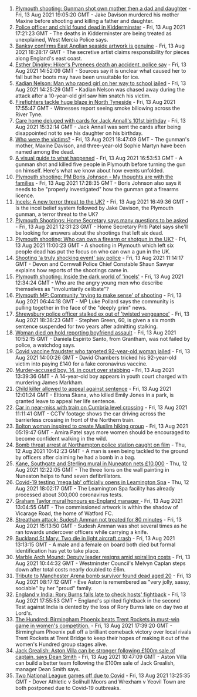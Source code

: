 1. [Plymouth shooting: Gunman shot own mother then a dad and daughter](https://www.bbc.co.uk/news/uk-england-devon-58206101) - Fri, 13 Aug 2021 19:05:20 GMT - Jake Davison murdered his mother Maxine before shooting and killing a father and daughter.
2. [Police officer and child found dead in Kidderminster](https://www.bbc.co.uk/news/uk-england-hereford-worcester-58205396) - Fri, 13 Aug 2021 17:21:23 GMT - The deaths in Kidderminster are being treated as unexplained, West Mercia Police says.
3. [Banksy confirms East Anglian seaside artwork is genuine](https://www.bbc.co.uk/news/uk-england-norfolk-58163143) - Fri, 13 Aug 2021 18:28:17 GMT - The secretive artist claims responsibility for pieces along England's east coast.
4. [Esther Dingley: Hiker's Pyrenees death an accident, police say](https://www.bbc.co.uk/news/uk-england-tyne-58205386) - Fri, 13 Aug 2021 14:52:09 GMT - Sources say it is unclear what caused her to fall but her boots may have been unsuitable for ice.
5. [Kadian Nelson: Man who raped girl on her way to school jailed](https://www.bbc.co.uk/news/uk-england-london-58204431) - Fri, 13 Aug 2021 14:25:29 GMT - Kadian Nelson was chased away during the attack after a 10-year-old girl saw him snatch his victim.
6. [Firefighters tackle huge blaze in North Tyneside](https://www.bbc.co.uk/news/uk-england-tyne-58207577) - Fri, 13 Aug 2021 17:55:47 GMT - Witnesses report seeing smoke billowing across the River Tyne.
7. [Care home deluged with cards for Jack Annall's 101st birthday](https://www.bbc.co.uk/news/uk-england-leeds-58201824) - Fri, 13 Aug 2021 15:32:14 GMT - Jack Annall was sent the cards after being disappointed not to see his daughter on his birthday.
8. [Who were the victims?](https://www.bbc.co.uk/news/uk-58202760) - Fri, 13 Aug 2021 18:47:09 GMT - The gunman's mother, Maxine Davison, and three-year-old Sophie Martyn have been named among the dead.
9. [A visual guide to what happened](https://www.bbc.co.uk/news/uk-england-devon-58200336) - Fri, 13 Aug 2021 16:53:53 GMT - A gunman shot and killed five people in Plymouth before turning the gun on himself. Here's what we know about how events unfolded.
10. [Plymouth shooting: PM Boris Johnson - My thoughts are with the families](https://www.bbc.co.uk/news/uk-58207986) - Fri, 13 Aug 2021 17:28:35 GMT - Boris Johnson also says it needs to be "properly investigated" how the gunman got a firearms licence.
11. [Incels: A new terror threat to the UK?](https://www.bbc.co.uk/news/uk-58207064) - Fri, 13 Aug 2021 16:49:36 GMT - Is the incel belief system followed by Jake Davison, the Plymouth gunman, a terror threat to the UK?
12. [Plymouth Shootings: Home Secretary says many questions to be asked](https://www.bbc.co.uk/news/uk-58200691) - Fri, 13 Aug 2021 12:31:23 GMT - Home Secretary Priti Patel says she'll be looking for answers about the shootings that left six dead.
13. [Plymouth shooting: Who can own a firearm or shotgun in the UK?](https://www.bbc.co.uk/news/uk-58198857) - Fri, 13 Aug 2021 11:00:23 GMT - A shooting in Plymouth which left six people dead has put the focus on who can own a gun in the UK.
14. [Shooting 'a truly shocking event' say police](https://www.bbc.co.uk/news/uk-58198081) - Fri, 13 Aug 2021 11:14:17 GMT - Devon and Cornwall Police Chief Constable Shaun Sawyer explains how reports of the shootings came in.
15. [Plymouth shooting: Inside the dark world of 'incels'](https://www.bbc.co.uk/news/blogs-trending-44053828) - Fri, 13 Aug 2021 12:34:24 GMT - Who are the angry young men who describe themselves as "involuntarily celibate"?
16. [Plymouth MP: Community 'trying to make sense' of shooting](https://www.bbc.co.uk/news/uk-58198078) - Fri, 13 Aug 2021 06:44:18 GMT - MP Luke Pollard says the community is pulling together in the face of the "deeply grim" news.
17. [Shrewsbury police officer stalked ex out of 'twisted vengeance'](https://www.bbc.co.uk/news/uk-england-shropshire-58207935) - Fri, 13 Aug 2021 18:38:23 GMT - Stephen Green, 60, is given a six month sentence suspended for two years after admitting stalking.
18. [Woman died on hold reporting boyfriend assault](https://www.bbc.co.uk/news/uk-england-lincolnshire-58187438) - Fri, 13 Aug 2021 10:52:15 GMT - Daniela Espirito Santo, from Grantham, was not failed by police, a watchdog says.
19. [Covid vaccine fraudster who targeted 92-year-old woman jailed](https://www.bbc.co.uk/news/uk-england-london-58200457) - Fri, 13 Aug 2021 14:00:26 GMT - David Chambers tricked his 92-year-old victim into paying £140 for a fake coronavirus vaccine.
20. [Murder-accused boy, 14, in court over stabbing](https://www.bbc.co.uk/news/uk-england-london-58197629) - Fri, 13 Aug 2021 13:39:36 GMT - A 14-year-old boy appears in youth court charged with murdering James Markham.
21. [Child killer allowed to appeal against sentence](https://www.bbc.co.uk/news/uk-england-manchester-58200782) - Fri, 13 Aug 2021 12:01:24 GMT - Eltiona Skana, who killed Emily Jones in a park, is granted leave to appeal her life sentence.
22. [Car in near-miss with train on Cumbria level crossing](https://www.bbc.co.uk/news/uk-england-cumbria-58202029) - Fri, 13 Aug 2021 11:11:41 GMT - CCTV footage shows the car driving across the barrierless crossing in front of the Northern train.
23. [Bolton woman inspired to create Muslim hiking group](https://www.bbc.co.uk/news/uk-england-manchester-58192877) - Fri, 13 Aug 2021 05:19:47 GMT - Amira Patel says more women should be encouraged to become confident walking in the wild.
24. [Bomb threat arrest at Northampton police station caught on film](https://www.bbc.co.uk/news/uk-england-northamptonshire-58187469) - Thu, 12 Aug 2021 10:42:23 GMT - A man is seen being tackled to the ground by officers after claiming he had a bomb in a bag.
25. [Kane, Southgate and Sterling mural in Nuneaton nets £10,000](https://www.bbc.co.uk/news/uk-england-coventry-warwickshire-58188675) - Thu, 12 Aug 2021 12:22:05 GMT - The three lions on the wall painting in Nuneaton helps to fund seven defibrillators.
26. [Covid-19 testing 'mega lab' officially opens in Leamington Spa](https://www.bbc.co.uk/news/uk-england-coventry-warwickshire-58194409) - Thu, 12 Aug 2021 18:02:17 GMT - The Leamington Spa facility has already processed about 300,000 coronavirus tests.
27. [Graham Taylor mural honours ex-England manager ](https://www.bbc.co.uk/news/uk-england-beds-bucks-herts-58199572) - Fri, 13 Aug 2021 13:04:55 GMT - The commissioned artwork is within the shadow of Vicarage Road, the home of Watford FC.
28. [Streatham attack: Sudesh Amman not treated for 80 minutes](https://www.bbc.co.uk/news/uk-england-london-58202811) - Fri, 13 Aug 2021 15:13:50 GMT - Sudesh Amman was shot several times as he ran towards undercover officers while carrying a knife.
29. [Buckland St Mary: Two die in light aircraft crash](https://www.bbc.co.uk/news/uk-england-bristol-58194887) - Fri, 13 Aug 2021 13:13:15 GMT - A male and a female on board both died but formal identification has yet to take place.
30. [Marble Arch Mound: Deputy leader resigns amid spiralling costs](https://www.bbc.co.uk/news/uk-england-london-58197626) - Fri, 13 Aug 2021 10:44:32 GMT - Westminster Council's Melvyn Caplan steps down after total costs nearly doubled to £6m.
31. [Tribute to Manchester Arena bomb survivor found dead aged 20](https://www.bbc.co.uk/news/uk-england-birmingham-58194047) - Fri, 13 Aug 2021 08:17:12 GMT - Eve Aston is remembered as "very jolly, sassy, sociable" by her "proud" family.
32. [England v India: Rory Burns falls late to check hosts' fightback](https://www.bbc.co.uk/sport/cricket/58207135) - Fri, 13 Aug 2021 17:55:53 GMT - England's spirited fightback in the second Test against India is dented by the loss of Rory Burns late on day two at Lord's.
33. [The Hundred: Birmingham Phoenix beats Trent Rockets in must-win game in women's competition.](https://www.bbc.co.uk/sport/cricket/58206847) - Fri, 13 Aug 2021 17:39:20 GMT - Birmingham Phoenix pull off a brilliant comeback victory over local rivals Trent Rockets at Trent Bridge to keep their hopes of making it out of the women's Hundred group stages alive.
34. [Jack Grealish: Aston Villa can be stronger following £100m sale of captain, says Dean Smith](https://www.bbc.co.uk/sport/football/58198695) - Fri, 13 Aug 2021 10:47:09 GMT - Aston Villa can build a better team following the £100m sale of Jack Grealish, manager Dean Smith says.
35. [Two National League games off due to Covid](https://www.bbc.co.uk/sport/football/58203548) - Fri, 13 Aug 2021 13:25:35 GMT - Dover Athletic v Solihull Moors and Wrexham v Yeovil Town are both postponed due to Covid-19 outbreaks.
